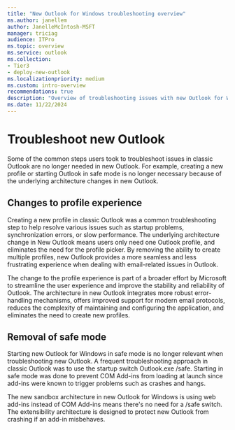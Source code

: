 ```yaml
---
title: "New Outlook for Windows troubleshooting overview"
ms.author: janellem
author: JanelleMcIntosh-MSFT
manager: triciag
audience: ITPro
ms.topic: overview
ms.service: outlook
ms.collection:
- Tier3
- deploy-new-outlook
ms.localizationpriority: medium
ms.custom: intro-overview
recommendations: true
description: "Overview of troubleshooting issues with new Outlook for Windows"
ms.date: 11/22/2024
---
```


# Troubleshoot new Outlook

Some of the common steps users took to troubleshoot issues in classic Outlook are no longer needed in new Outlook. For example, creating a new profile or starting Outlook in safe mode is no longer necessary because of the underlying architecture changes in new Outlook.

## Changes to profile experience

Creating a new profile in classic Outlook was a common troubleshooting step to help resolve various issues such as startup problems, synchronization errors, or slow performance. The underlying architecture change in New Outlook means users only need one Outlook profile, and eliminates the need for the profile picker. By removing the ability to create multiple profiles, new Outlook provides a more seamless and less frustrating experience when dealing with email-related issues in Outlook.

The change to the profile experience is part of a broader effort by Microsoft to streamline the user experience and improve the stability and reliability of Outlook. The architecture in new Outlook integrates more robust error-handling mechanisms, offers improved support for modern email protocols, reduces the complexity of maintaining and configuring the application, and eliminates the need to create new profiles.

## Removal of safe mode

Starting new Outlook for Windows in safe mode is no longer relevant when troubleshooting new Outlook. A frequent troubleshooting approach in classic Outlook was to use the startup switch Outlook.exe /safe. Starting in safe mode was done to prevent COM Add-ins from loading at launch since add-ins were known to trigger problems such as crashes and hangs.

The new sandbox architecture in new Outlook for Windows is using web add-ins instead of COM Add-ins means there's no need for a /safe switch. The extensibility architecture is designed to protect new Outlook from crashing if an add-in misbehaves.